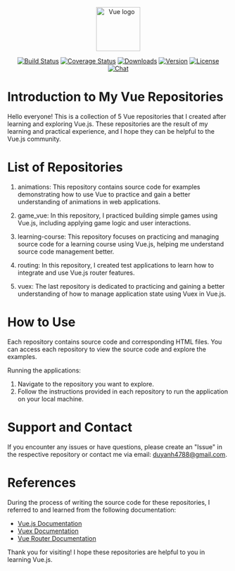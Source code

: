 <p align="center"><a href="https://vuejs.org" target="_blank" rel="noopener noreferrer"><img width="100" src="https://vuejs.org/images/logo.png" alt="Vue logo"></a></p>

<p align="center">
  <a href="https://circleci.com/gh/vuejs/vue/tree/dev"><img src="https://img.shields.io/circleci/project/github/vuejs/vue/dev.svg?sanitize=true" alt="Build Status"></a>
  <a href="https://codecov.io/github/vuejs/vue?branch=dev"><img src="https://img.shields.io/codecov/c/github/vuejs/vue/dev.svg?sanitize=true" alt="Coverage Status"></a>
  <a href="https://npmcharts.com/compare/vue?minimal=true"><img src="https://img.shields.io/npm/dm/vue.svg?sanitize=true" alt="Downloads"></a>
  <a href="https://www.npmjs.com/package/vue"><img src="https://img.shields.io/npm/v/vue.svg?sanitize=true" alt="Version"></a>
  <a href="https://www.npmjs.com/package/vue"><img src="https://img.shields.io/npm/l/vue.svg?sanitize=true" alt="License"></a>
  <a href="https://chat.vuejs.org/"><img src="https://img.shields.io/badge/chat-on%20discord-7289da.svg?sanitize=true" alt="Chat"></a>
</p>

# Introduction to My Vue Repositories
Hello everyone! This is a collection of 5 Vue repositories that I created after learning and exploring Vue.js. These repositories are the result of my learning and practical experience, and I hope they can be helpful to the Vue.js community.

# List of Repositories
1. animations: This repository contains source code for examples demonstrating how to use Vue to practice and gain a better understanding of animations in web applications.

2. game_vue: In this repository, I practiced building simple games using Vue.js, including applying game logic and user interactions.

3. learning-course: This repository focuses on practicing and managing source code for a learning course using Vue.js, helping me understand source code management better.

4. routing: In this repository, I created test applications to learn how to integrate and use Vue.js router features.

5. vuex: The last repository is dedicated to practicing and gaining a better understanding of how to manage application state using Vuex in Vue.js.

# How to Use
Each repository contains source code and corresponding HTML files. You can access each repository to view the source code and explore the examples.

Running the applications:

1. Navigate to the repository you want to explore.
2. Follow the instructions provided in each repository to run the application on your local machine.

# Support and Contact
If you encounter any issues or have questions, please create an "Issue" in the respective repository or contact me via email: duyanh4788@gmail.com.

# References
During the process of writing the source code for these repositories, I referred to and learned from the following documentation:

- [Vue.js Documentation](https://vuejs.org/guide/introduction.html)
- [Vuex Documentation](https://vuex.vuejs.org/)
- [Vue Router Documentation](https://router.vuejs.org/)

Thank you for visiting! I hope these repositories are helpful to you in learning Vue.js.

